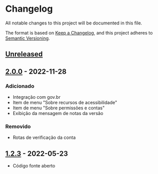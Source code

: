 # Changelog
All notable changes to this project will be documented in this file.

The format is based on [Keep a Changelog](https://keepachangelog.com/en/1.0.0/),
and this project adheres to [Semantic Versioning](https://semver.org/spec/v2.0.0.html).

## [Unreleased]

## [2.0.0] - 2022-11-28

### Adicionado
- Integração com gov.br
- Item de menu "Sobre recursos de acessibilidade"
- Item de menu "Sobre permissões e contas"
- Exibição da mensagem de notas da versão

### Removido
- Rotas de verificação da conta

## [1.2.3] - 2022-05-23

- Código fonte aberto

[Unreleased]: https://github.com/AppCivico/lgpdjus-flutter/compare/v2.0.0...HEAD
[2.0.0]: https://github.com/AppCivico/lgpdjus-flutter/compare/v1.2.3...2.0.0
[1.2.3]: https://github.com/AppCivico/lgpdjus-flutter/releases/tag/v1.2.3
